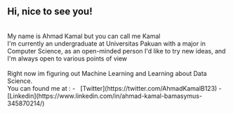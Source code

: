 ## Hi, nice to see you!

<br/>
My name is Ahmad Kamal but you can call me Kamal <br/>
I'm currently an undergraduate at Universitas Pakuan with a major in Computer Science, as an open-minded person I'd like to try new ideas, and I'm always open to various points of view
<br>
<br>
Right now im figuring out Machine Learning and Learning about Data Science.
<br>
You can found me at :
- &nbsp; [Twitter](https://twitter.com/AhmadKamalB123)
- &nbsp; [Linkedin](https://www.linkedin.com/in/ahmad-kamal-bamasymus-345870214/)

